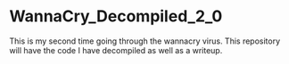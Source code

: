 # WannaCry_Decompiled_2_0
This is my second time going through the wannacry virus. This repository will have the code I have decompiled as well as a writeup.
